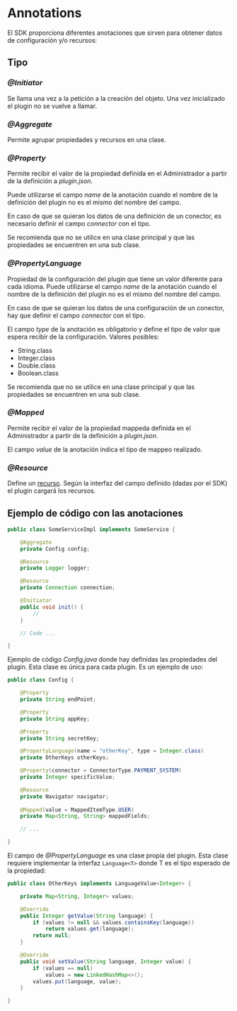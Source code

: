 # Annotations

El SDK proporciona diferentes anotaciones que sirven para obtener datos de configuración y/o recursos:

## Tipo

### *@Initiator*

Se llama una vez a la petición a la creación del objeto. Una vez inicializado el plugin no se vuelve a llamar.

### *@Aggregate*

Permite agrupar propiedades y recursos en una clase.

### *@Property*

Permite recibir el valor de la propiedad definida en el Administrador a partir de la definición a *plugin.json*.

Puede utilizarse el campo *name* de la anotación cuando el nombre de la definición del plugin no es el mismo del nombre del campo.

En caso de que se quieran los datos de una definición de un conector, es necesario definir el campo *connector* con el tipo.

Se recomienda que no se utilice en una clase principal y que las propiedades se encuentren en una sub clase.

### *@PropertyLanguage*

Propiedad de la configuración del plugin que tiene un valor diferente para cada idioma.
Puede utilizarse el campo *name* de la anotación cuando el nombre de la definición del plugin no es el mismo del nombre del campo.

En caso de que se quieran los datos de una configuración de un conector, hay que definir el campo *connector* con el tipo.

El campo *type* de la anotación es obligatorio y define el tipo de valor que espera recibir de la configuración. Valores posibles:

- String.class
- Integer.class
- Double.class
- Boolean.class

Se recomienda que no se utilice en una clase principal y que las propiedades se encuentren en una sub clase.

### *@Mapped*

Permite recibir el valor de la propiedad mappeda definida en el Administrador a partir de la definición a *plugin.json*.

El campo *value* de la anotación indica el tipo de mappeo realizado.

### *@Resource*

Define un [recurso](./Resources.md). Según la interfaz del campo definido (dadas por el SDK) el plugin cargará los recursos.

## Ejemplo de código con las anotaciones

```java
public class SomeServiceImpl implements SomeService {

    @Aggregate
    private Config config;

    @Resource
    private Logger logger;

    @Resource
    private Connection connection;

    @Initiator
    public void init() {
        //
    }

    // Code ...

}
```

Ejemplo de código *Config.java* donde hay definidas las propiedades del plugin. Esta clase es única para cada plugin. Es un ejemplo de uso:

```java
public class Config {

    @Property
    private String endPoint;

    @Property
    private String appKey;

    @Property
    private String secretKey;

    @PropertyLanguage(name = "otherKey", type = Integer.class)
    private OtherKeys otherKeys;

    @Property(connector = ConnectorType.PAYMENT_SYSTEM)
    private Integer specificValue;

    @Resource
    private Navigator navigator;
    
    @Mapped(value = MappedItemType.USER)
    private Map<String, String> mappedFields;

    // ...

}
```

El campo de *@PropertyLanguage* es una clase propia del plugin. Esta clase requiere implementar la interfaz `Language<T>` donde T es el tipo esperado de la propiedad:

```java
public class OtherKeys implements LanguageValue<Integer> {

    private Map<String, Integer> values;

    @Override
    public Integer getValue(String language) {
        if (values != null && values.containsKey(language))
            return values.get(language);
        return null;
    }

    @Override
    public void setValue(String language, Integer value) {
        if (values == null)
            values = new LinkedHashMap<>();
        values.put(language, value);
    }

}
```
